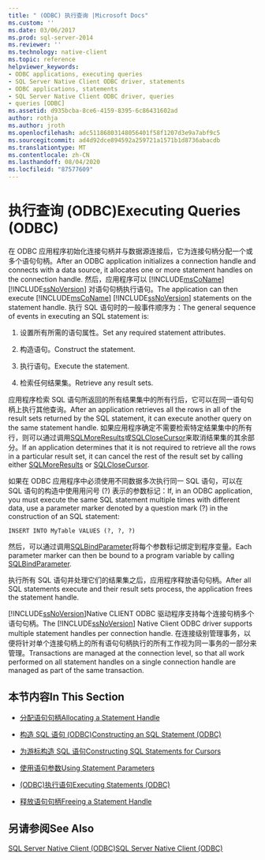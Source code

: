 ```yaml
---
title: " (ODBC) 执行查询 |Microsoft Docs"
ms.custom: ''
ms.date: 03/06/2017
ms.prod: sql-server-2014
ms.reviewer: ''
ms.technology: native-client
ms.topic: reference
helpviewer_keywords:
- ODBC applications, executing queries
- SQL Server Native Client ODBC driver, statements
- ODBC applications, statements
- SQL Server Native Client ODBC driver, queries
- queries [ODBC]
ms.assetid: d935bcba-8ce6-4159-8395-6c86431602ad
author: rothja
ms.author: jroth
ms.openlocfilehash: adc51186803148056401f58f1207d3e9a7abf9c5
ms.sourcegitcommit: ad4d92dce894592a259721a1571b1d8736abacdb
ms.translationtype: MT
ms.contentlocale: zh-CN
ms.lasthandoff: 08/04/2020
ms.locfileid: "87577609"
---
```

# <a name="executing-queries-odbc"></a><span data-ttu-id="72c15-102">执行查询 (ODBC)</span><span class="sxs-lookup"><span data-stu-id="72c15-102">Executing Queries (ODBC)</span></span>
  <span data-ttu-id="72c15-103">在 ODBC 应用程序初始化连接句柄并与数据源连接后，它为连接句柄分配一个或多个语句句柄。</span><span class="sxs-lookup"><span data-stu-id="72c15-103">After an ODBC application initializes a connection handle and connects with a data source, it allocates one or more statement handles on the connection handle.</span></span> <span data-ttu-id="72c15-104">然后，应用程序可以 [!INCLUDE[msCoName](../../includes/msconame-md.md)] [!INCLUDE[ssNoVersion](../../includes/ssnoversion-md.md)] 对语句句柄执行语句。</span><span class="sxs-lookup"><span data-stu-id="72c15-104">The application can then execute [!INCLUDE[msCoName](../../includes/msconame-md.md)] [!INCLUDE[ssNoVersion](../../includes/ssnoversion-md.md)] statements on the statement handle.</span></span> <span data-ttu-id="72c15-105">执行 SQL 语句时的一般事件顺序为：</span><span class="sxs-lookup"><span data-stu-id="72c15-105">The general sequence of events in executing an SQL statement is:</span></span>  
  
1.  <span data-ttu-id="72c15-106">设置所有所需的语句属性。</span><span class="sxs-lookup"><span data-stu-id="72c15-106">Set any required statement attributes.</span></span>  
  
2.  <span data-ttu-id="72c15-107">构造语句。</span><span class="sxs-lookup"><span data-stu-id="72c15-107">Construct the statement.</span></span>  
  
3.  <span data-ttu-id="72c15-108">执行语句。</span><span class="sxs-lookup"><span data-stu-id="72c15-108">Execute the statement.</span></span>  
  
4.  <span data-ttu-id="72c15-109">检索任何结果集。</span><span class="sxs-lookup"><span data-stu-id="72c15-109">Retrieve any result sets.</span></span>  
  
 <span data-ttu-id="72c15-110">应用程序检索 SQL 语句所返回的所有结果集中的所有行后，它可以在同一语句句柄上执行其他查询。</span><span class="sxs-lookup"><span data-stu-id="72c15-110">After an application retrieves all the rows in all of the result sets returned by the SQL statement, it can execute another query on the same statement handle.</span></span> <span data-ttu-id="72c15-111">如果应用程序确定不需要检索特定结果集中的所有行，则可以通过调用[SQLMoreResults](../native-client-odbc-api/sqlmoreresults.md)或[SQLCloseCursor](../native-client-odbc-api/sqlclosecursor.md)来取消结果集的其余部分。</span><span class="sxs-lookup"><span data-stu-id="72c15-111">If an application determines that it is not required to retrieve all the rows in a particular result set, it can cancel the rest of the result set by calling either [SQLMoreResults](../native-client-odbc-api/sqlmoreresults.md) or [SQLCloseCursor](../native-client-odbc-api/sqlclosecursor.md).</span></span>  
  
 <span data-ttu-id="72c15-112">如果在 ODBC 应用程序中必须使用不同数据多次执行同一 SQL 语句，可以在 SQL 语句的构造中使用用问号 (?) 表示的参数标记：</span><span class="sxs-lookup"><span data-stu-id="72c15-112">If, in an ODBC application, you must execute the same SQL statement multiple times with different data, use a parameter marker denoted by a question mark (?) in the construction of an SQL statement:</span></span>  
  
```  
INSERT INTO MyTable VALUES (?, ?, ?)  
```  
  
 <span data-ttu-id="72c15-113">然后，可以通过调用[SQLBindParameter](../native-client-odbc-api/sqlbindparameter.md)将每个参数标记绑定到程序变量。</span><span class="sxs-lookup"><span data-stu-id="72c15-113">Each parameter marker can then be bound to a program variable by calling [SQLBindParameter](../native-client-odbc-api/sqlbindparameter.md).</span></span>  
  
 <span data-ttu-id="72c15-114">执行所有 SQL 语句并处理它们的结果集之后，应用程序释放语句句柄。</span><span class="sxs-lookup"><span data-stu-id="72c15-114">After all SQL statements execute and their result sets process, the application frees the statement handle.</span></span>  
  
 <span data-ttu-id="72c15-115">[!INCLUDE[ssNoVersion](../../includes/ssnoversion-md.md)]Native CLIENT ODBC 驱动程序支持每个连接句柄多个语句句柄。</span><span class="sxs-lookup"><span data-stu-id="72c15-115">The [!INCLUDE[ssNoVersion](../../includes/ssnoversion-md.md)] Native Client ODBC driver supports multiple statement handles per connection handle.</span></span> <span data-ttu-id="72c15-116">在连接级别管理事务，以便将针对单个连接句柄上的所有语句句柄执行的所有工作视为同一事务的一部分来管理。</span><span class="sxs-lookup"><span data-stu-id="72c15-116">Transactions are managed at the connection level, so that all work performed on all statement handles on a single connection handle are managed as part of the same transaction.</span></span>  
  
## <a name="in-this-section"></a><span data-ttu-id="72c15-117">本节内容</span><span class="sxs-lookup"><span data-stu-id="72c15-117">In This Section</span></span>  
  
-   [<span data-ttu-id="72c15-118">分配语句句柄</span><span class="sxs-lookup"><span data-stu-id="72c15-118">Allocating a Statement Handle</span></span>](allocating-a-statement-handle.md)  
  
-   [<span data-ttu-id="72c15-119">构造 SQL 语句 &#40;ODBC&#41;</span><span class="sxs-lookup"><span data-stu-id="72c15-119">Constructing an SQL Statement &#40;ODBC&#41;</span></span>](constructing-an-sql-statement-odbc.md)  
  
-   [<span data-ttu-id="72c15-120">为游标构造 SQL 语句</span><span class="sxs-lookup"><span data-stu-id="72c15-120">Constructing SQL Statements for Cursors</span></span>](constructing-sql-statements-for-cursors.md)  
  
-   [<span data-ttu-id="72c15-121">使用语句参数</span><span class="sxs-lookup"><span data-stu-id="72c15-121">Using Statement Parameters</span></span>](using-statement-parameters.md)  
  
-   [<span data-ttu-id="72c15-122">&#40;ODBC&#41;执行语句</span><span class="sxs-lookup"><span data-stu-id="72c15-122">Executing Statements &#40;ODBC&#41;</span></span>](executing-statements/executing-statements-odbc.md)  
  
-   [<span data-ttu-id="72c15-123">释放语句句柄</span><span class="sxs-lookup"><span data-stu-id="72c15-123">Freeing a Statement Handle</span></span>](freeing-a-statement-handle.md)  
  
## <a name="see-also"></a><span data-ttu-id="72c15-124">另请参阅</span><span class="sxs-lookup"><span data-stu-id="72c15-124">See Also</span></span>  
 [<span data-ttu-id="72c15-125">SQL Server Native Client (ODBC)</span><span class="sxs-lookup"><span data-stu-id="72c15-125">SQL Server Native Client &#40;ODBC&#41;</span></span>](../native-client/odbc/sql-server-native-client-odbc.md)  
  
  
